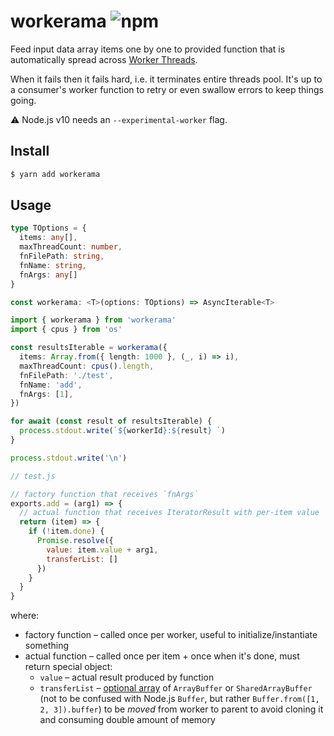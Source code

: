 # workerama ![npm](https://flat.badgen.net/npm/v/workerama)

Feed input data array items one by one to provided function that is automatically spread across [Worker Threads](https://nodejs.org/api/worker_threads.html).

When it fails then it fails hard, i.e. it terminates entire threads pool. It's up to a consumer's worker function to retry or even swallow errors to keep things going.

:warning: Node.js v10 needs an `--experimental-worker` flag.

## Install

```sh
$ yarn add workerama
```

## Usage

```ts
type TOptions = {
  items: any[],
  maxThreadCount: number,
  fnFilePath: string,
  fnName: string,
  fnArgs: any[]
}

const workerama: <T>(options: TOptions) => AsyncIterable<T>
```

```ts
import { workerama } from 'workerama'
import { cpus } from 'os'

const resultsIterable = workerama({
  items: Array.from({ length: 1000 }, (_, i) => i),
  maxThreadCount: cpus().length,
  fnFilePath: './test',
  fnName: 'add',
  fnArgs: [1],
})

for await (const result of resultsIterable) {
  process.stdout.write(`${workerId}:${result} `)
}

process.stdout.write('\n')
```

```js
// test.js

// factory function that receives `fnArgs`
exports.add = (arg1) => {
  // actual function that receives IteratorResult with per-item value
  return (item) => {
    if (!item.done) {
      Promise.resolve({
        value: item.value + arg1,
        transferList: []
      })
    }
  }
}
```

where:

* factory function – called once per worker, useful to initialize/instantiate something
* actual function – called once per item + once when it's done, must return special object:
  * `value` – actual result produced by function
  * `transferList` – [optional array](https://nodejs.org/dist/latest-v12.x/docs/api/worker_threads.html#worker_threads_port_postmessage_value_transferlist) of `ArrayBuffer` or `SharedArrayBuffer` (not to be confused with Node.js `Buffer`, but rather `Buffer.from([1, 2, 3]).buffer`) to be _moved_ from worker to parent to avoid cloning it and consuming double amount of memory
